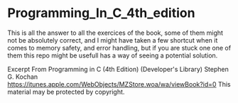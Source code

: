 # Programming_In_C_4th_edition

This is all the answer to all the exercices of the book, some of them might not be absolutely correct, and I might have taken a few shortcut when it comes to memory safety, and error handling, but if you are stuck one one of them this repo might be usefull has a way of seeing a potential solution.

Excerpt From
Programming in C (4th Edition) (Developer's Library)
Stephen G. Kochan
https://itunes.apple.com/WebObjects/MZStore.woa/wa/viewBook?id=0
This material may be protected by copyright.
